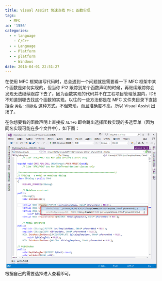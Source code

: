 ```yaml
---
title: Visual Assist 快速查找 MFC 函数实现
tags:
  - MFC
id: '1556'
categories:
  - - language
    - C/C++
  - - Language
  - - Platform
  - - platform
    - Windows
date: 2016-04-01 22:51:27
---
```


在使用 MFC 框架编写代码时，总会遇到一个问题就是需要看一下 MFC 框架中某个函数是如何实现的，但当你 F12 跟踪到某个函数声明的时候，再继续跟踪你会发现无法继续跟踪下去了，因为函数实现的代码并不在工程项目管理范围内，IDE 不知道到哪去找这个函数的实现。以往的一些方法都是在 MFC 文件夹目录下直接搜索 `类名::函数名` 这种方式。不但繁琐，而且准确度不高。所以 Visual Assist 出场了。
<!-- more -->
在你想要看的函数声明上直接按 `ALT+G` 即会跳出选择函数实现的多选菜单（因为同名实现可能在多个文件中），如下图： [![2016-04-01_223723](/images/2016/04/2016-04-01_223723.png)](/images/2016/04/2016-04-01_223723.png) 根据自己的需要选择进入查看即可。